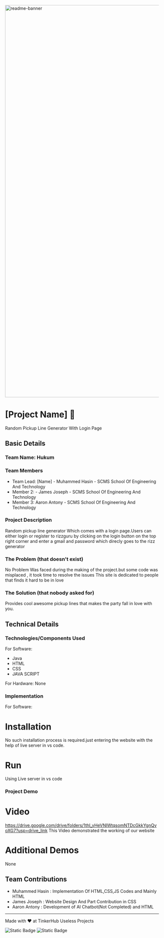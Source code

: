 <img width="1280" alt="readme-banner" src="https://github.com/user-attachments/assets/35332e92-44cb-425b-9dff-27bcf1023c6c">

# [Project Name] 🎯
Random Pickup Line Generator With Login Page


## Basic Details
### Team Name: Hukum


### Team Members
- Team Lead: [Name] - Muhammed Hasin - SCMS School Of Engineering And Technology
- Member 2: - James Joseph - SCMS School Of Engineering And Technology
- Member 3: Aaron Antony - SCMS School Of Engineering And Technology

### Project Description
Random pickup line generator Which comes with a login page.Users can either login or register to rizzguru by clicking on the login button on the top right corner and enter a gmail and password which direcly goes to the rizz generator

### The Problem (that doesn't exist)
No Problem Was faced during the making of the project.but some code was misplaced , it took time to resolve the issues
This site is dedicated to people that finds it hard to be in love
### The Solution (that nobody asked for)
Provides cool awesome pickup lines that makes the party fall in love with you.

## Technical Details
### Technologies/Components Used
For Software:
- Java
- HTML
- CSS
- JAVA SCRIPT

For Hardware:
None

### Implementation
For Software:
# Installation
No such installation process is required.just entering the website with the help of live server in vs code.

# Run
Using Live server in vs code


### Project Demo
# Video
https://drive.google.com/drive/folders/1thl_vHeVNIWtqsomNTDcGkkYgnQvoXG7?usp=drive_link
This Video demonstrated the working of our website

# Additional Demos
None

## Team Contributions
- Muhammed Hasin : Implementation Of HTML,CSS,JS Codes and Mainly HTML
- James Joseph : Website Design And Part Contribution in CSS 
- Aaron Antony : Development of AI Chatbot(Not Completed) and HTML

---
Made with ❤️ at TinkerHub Useless Projects 

![Static Badge](https://img.shields.io/badge/TinkerHub-24?color=%23000000&link=https%3A%2F%2Fwww.tinkerhub.org%2F)
![Static Badge](https://img.shields.io/badge/UselessProject--24-24?link=https%3A%2F%2Fwww.tinkerhub.org%2Fevents%2FQ2Q1TQKX6Q%2FUseless%2520Projects)



